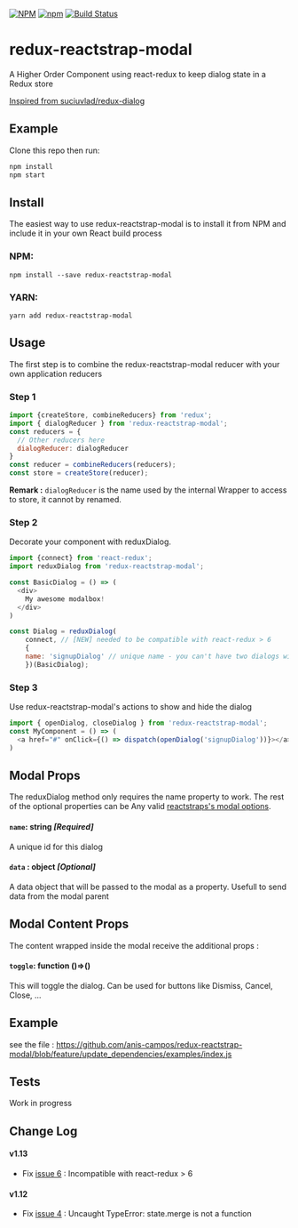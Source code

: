 [![NPM](https://img.shields.io/npm/v/redux-reactstrap-modal.svg)](https://www.npmjs.com/package/redux-reactstrap-modal)
[![npm](https://img.shields.io/npm/l/redux-reactstrap-modal.svg)](https://github.com/anis-campos/redux-reactstrap-modal/blob/master/LICENCE)
[![Build Status](https://travis-ci.org/anis-campos/redux-reactstrap-modal.svg?branch=master)](https://travis-ci.org/anis-campos/redux-reactstrap-modal)
# redux-reactstrap-modal

A Higher Order Component using react-redux to keep dialog state in a Redux store

[Inspired from suciuvlad/redux-dialog](https://github.com/suciuvlad/redux-dialog)

## Example

Clone this repo then run:
```bash
npm install
npm start
```

## Install

The easiest way to use redux-reactstrap-modal is to install it from NPM and include it in your own React build process

### NPM:
```
npm install --save redux-reactstrap-modal
```

### YARN:
```
yarn add redux-reactstrap-modal
```

## Usage

The first step is to combine the redux-reactstrap-modal reducer with your own application reducers

### Step 1
```js
import {createStore, combineReducers} from 'redux';
import { dialogReducer } from 'redux-reactstrap-modal';
const reducers = {
  // Other reducers here
  dialogReducer: dialogReducer
}
const reducer = combineReducers(reducers);
const store = createStore(reducer);
```
**Remark :**  `dialogReducer` is the name used by the internal Wrapper to access to store, it cannot by renamed.  

### Step 2

Decorate your component with reduxDialog.
```js
import {connect} from 'react-redux';
import reduxDialog from 'redux-reactstrap-modal';

const BasicDialog = () => (
  <div>
    My awesome modalbox!
  </div>
)

const Dialog = reduxDialog(
    connect, // [NEW] needed to be compatible with react-redux > 6
    {
    name: 'signupDialog' // unique name - you can't have two dialogs with the same name
    })(BasicDialog);
```

### Step 3

Use redux-reactstrap-modal's actions to show and hide the dialog
```js
import { openDialog, closeDialog } from 'redux-reactstrap-modal';
const MyComponent = () => (
  <a href="#" onClick={() => dispatch(openDialog('signupDialog'))}></a>
)
```

## Modal Props

The reduxDialog method only requires the name property to work. The rest of the optional properties can be Any valid [reactstraps's modal options](https://reactstrap.github.io/components/modals/).

#### `name`: string *[Required]*
A unique id for this dialog

#### `data` : object *[Optional]*
A data object that will be passed to the modal as a property. Usefull to send data from the modal parent

## Modal Content Props
The content wrapped inside the modal receive the additional props :

#### `toggle`: function ()=>()
This will toggle the dialog. Can be used for buttons like Dismiss, Cancel, Close, ...


## Example

see the file :
https://github.com/anis-campos/redux-reactstrap-modal/blob/feature/update_dependencies/examples/index.js 

## Tests
Work in progress

## Change Log

#### **v1.13**
- Fix [issue 6](https://github.com/anis-campos/redux-reactstrap-modal/issues/6) : Incompatible with react-redux > 6

#### **v1.12**
- Fix [issue 4](https://github.com/anis-campos/redux-reactstrap-modal/issues/4) : Uncaught TypeError: state.merge is not a function


